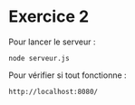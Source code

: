 # Exercice 2
Pour lancer le serveur :
```
node serveur.js
```

Pour vérifier si tout fonctionne :
```
http://localhost:8080/
```